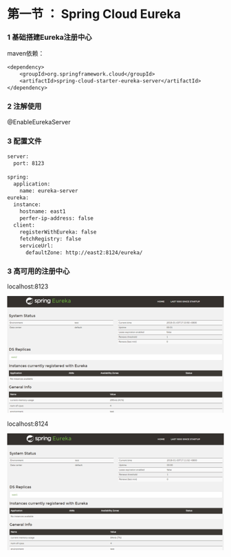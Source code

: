 # 第一节 ： Spring Cloud Eureka #


### 1 基础搭建Eureka注册中心 ###

maven依赖：

    <dependency>
		<groupId>org.springframework.cloud</groupId>
		<artifactId>spring-cloud-starter-eureka-server</artifactId>
	</dependency>


### 2 注解使用

@EnableEurekaServer

### 3 配置文件
    server:
	  port: 8123
	
	spring:
	  application:
	    name: eureka-server
	eureka:
	  instance:
	    hostname: east1
	    perfer-ip-address: false
	  client:
	    registerWithEureka: false
	    fetchRegistry: false
	    serviceUrl:
	      defaultZone: http://east2:8124/eureka/

### 3 高可用的注册中心 ###

localhost:8123

![](../img/eureka-server1.png)

localhost:8124

![](../img/eureka-server2.png)

